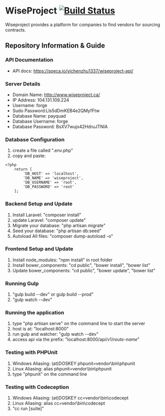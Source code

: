 # WiseProject [![Build Status](https://travis-ci.org/yichenzhu1337/my_esports_world.svg?branch=master)](https://travis-ci.org/yichenzhu1337/my_esports_world) #
Wiseproject provides a platform for companies to find vendors for sourcing contracts.

## Repository Information & Guide ##

### API Documentation ###
- API docs: https://speca.io/yichenzhu1337/wiseproject-api/

### Server Details ###
- Domain Name: http://www.wiseproject.ca/
- IP Address: 104.131.109.224
- Username: forge
- Sudo Password:Lls5dDmKEB4e2QMyfFtw
- Database Name: payquad
- Database Username: forge
- Database Password: BsXV7wujx42HdruJTNIA

### Database Configuration ###
1. create a file called ".env.php"
2. copy and paste:
```
<?php
    return [
        'DB_HOST' => 'localhost',
        'DB_NAME' => 'wiseproject',
        'DB_USERNAME' => 'root',
        'DB_PASSWORD' => 'root'
    ];
```

### Backend Setup and Update ###
1. Install Laravel: "composer install"
2. update Laravel: "composer update"
3. Migrate your database: "php artisan migrate"
4. Seed your database: "php artisan db:seed"
5. Autoload All files: "composer dump-autoload -o"

### Frontend Setup and Update ###
1. Install node_modules: "npm install" in root folder
2. Install bower_components: "cd public", "bower install", "bower list"
3. Update bower_components: "cd public", "bower update", "bower list"

### Running Gulp ###
1. "gulp build --dev" or gulp build --prod"
2. "gulp watch --dev"

### Running the application ###
1. type "php artisan serve" on the command line to start the server
2. host is at: "localhost:8000"
3. run gulp and watcher: "gulp watch --dev"
4. access api via the prefix: "localhost:8000/api/v1/*route-name*"

### Testing with PHPUnit ###
1. Windows Aliasing: (at)DOSKEY phpunit=vendor\bin\phpunit
2. Linux Aliasing: alias phpunit=vendor\bin\phpunit
3. type "phpunit" on the command line

### Testing with Codeception ###
1. Windows Aliasing: (at)DOSKEY cc=vendor\bin\codecept
2. Linux Aliasing: alias cc=vendor\bin\codecept
3. "cc run [suite]"

